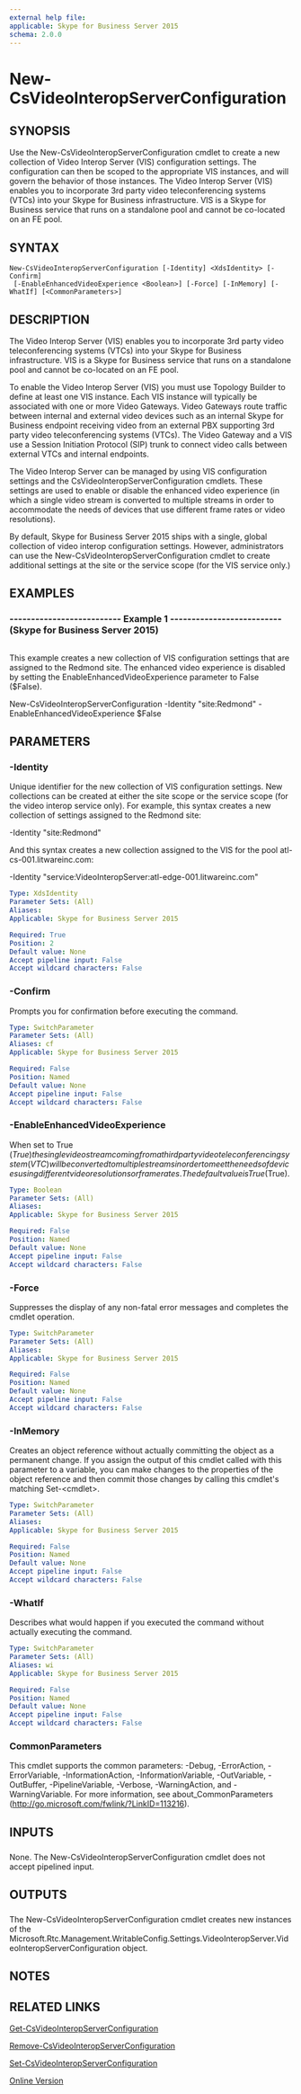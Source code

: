 ```yaml
---
external help file: 
applicable: Skype for Business Server 2015
schema: 2.0.0
---
```


# New-CsVideoInteropServerConfiguration

## SYNOPSIS
Use the New-CsVideoInteropServerConfiguration cmdlet to create a new collection of Video Interop Server (VIS) configuration settings.
The configuration can then be scoped to the appropriate VIS instances, and will govern the behavior of those instances.
The Video Interop Server (VIS) enables you to incorporate 3rd party video teleconferencing systems (VTCs) into your Skype for Business infrastructure.
VIS is a Skype for Business service that runs on a standalone pool and cannot be co-located on an FE pool.

## SYNTAX

```
New-CsVideoInteropServerConfiguration [-Identity] <XdsIdentity> [-Confirm]
 [-EnableEnhancedVideoExperience <Boolean>] [-Force] [-InMemory] [-WhatIf] [<CommonParameters>]
```

## DESCRIPTION
The Video Interop Server (VIS) enables you to incorporate 3rd party video teleconferencing systems (VTCs) into your Skype for Business infrastructure.
VIS is a Skype for Business service that runs on a standalone pool and cannot be co-located on an FE pool.

To enable the Video Interop Server (VIS) you must use Topology Builder to define at least one VIS instance.
Each VIS instance will typically be associated with one or more Video Gateways.
Video Gateways route traffic between internal and external video devices such as an internal Skype for Business endpoint receiving video from an external PBX supporting 3rd party video teleconferencing systems (VTCs).
The Video Gateway and a VIS use a Session Initiation Protocol (SIP) trunk to connect video calls between external VTCs and internal endpoints.

The Video Interop Server can be managed by using VIS configuration settings and the CsVideoInteropServerConfiguration cmdlets.
These settings are used to enable or disable the enhanced video experience (in which a single video stream is converted to multiple streams in order to accommodate the needs of devices that use different frame rates or video resolutions).

By default, Skype for Business Server 2015 ships with a single, global collection of video interop configuration settings.
However, administrators can use the New-CsVideoInteropServerConfiguration cmdlet to create additional settings at the site or the service scope (for the VIS service only.)

## EXAMPLES

### -------------------------- Example 1 -------------------------- (Skype for Business Server 2015)
```

```

This example creates a new collection of VIS configuration settings that are assigned to the Redmond site.
The enhanced video experience is disabled by setting the EnableEnhancedVideoExperience parameter to False ($False).

New-CsVideoInteropServerConfiguration -Identity "site:Redmond" -EnableEnhancedVideoExperience $False

## PARAMETERS

### -Identity
Unique identifier for the new collection of VIS configuration settings.
New collections can be created at either the site scope or the service scope (for the video interop service only).
For example, this syntax creates a new collection of settings assigned to the Redmond site:

-Identity "site:Redmond"

And this syntax creates a new collection assigned to the VIS for the pool atl-cs-001.litwareinc.com:

-Identity "service:VideoInteropServer:atl-edge-001.litwareinc.com"

```yaml
Type: XdsIdentity
Parameter Sets: (All)
Aliases: 
Applicable: Skype for Business Server 2015

Required: True
Position: 2
Default value: None
Accept pipeline input: False
Accept wildcard characters: False
```

### -Confirm
Prompts you for confirmation before executing the command.

```yaml
Type: SwitchParameter
Parameter Sets: (All)
Aliases: cf
Applicable: Skype for Business Server 2015

Required: False
Position: Named
Default value: None
Accept pipeline input: False
Accept wildcard characters: False
```

### -EnableEnhancedVideoExperience
When set to True ($True) the single video stream coming from a third party video teleconferencing system (VTC) will be converted to multiple streams in order to meet the needs of devices using different video resolutions or frame rates.
The default value is True ($True).

```yaml
Type: Boolean
Parameter Sets: (All)
Aliases: 
Applicable: Skype for Business Server 2015

Required: False
Position: Named
Default value: None
Accept pipeline input: False
Accept wildcard characters: False
```

### -Force
Suppresses the display of any non-fatal error messages and completes the cmdlet operation.

```yaml
Type: SwitchParameter
Parameter Sets: (All)
Aliases: 
Applicable: Skype for Business Server 2015

Required: False
Position: Named
Default value: None
Accept pipeline input: False
Accept wildcard characters: False
```

### -InMemory
Creates an object reference without actually committing the object as a permanent change.
If you assign the output of this cmdlet called with this parameter to a variable, you can make changes to the properties of the object reference and then commit those changes by calling this cmdlet's matching Set-\<cmdlet\>.

```yaml
Type: SwitchParameter
Parameter Sets: (All)
Aliases: 
Applicable: Skype for Business Server 2015

Required: False
Position: Named
Default value: None
Accept pipeline input: False
Accept wildcard characters: False
```

### -WhatIf
Describes what would happen if you executed the command without actually executing the command.

```yaml
Type: SwitchParameter
Parameter Sets: (All)
Aliases: wi
Applicable: Skype for Business Server 2015

Required: False
Position: Named
Default value: None
Accept pipeline input: False
Accept wildcard characters: False
```

### CommonParameters
This cmdlet supports the common parameters: -Debug, -ErrorAction, -ErrorVariable, -InformationAction, -InformationVariable, -OutVariable, -OutBuffer, -PipelineVariable, -Verbose, -WarningAction, and -WarningVariable. For more information, see about_CommonParameters (http://go.microsoft.com/fwlink/?LinkID=113216).

## INPUTS

###  
None.
The New-CsVideoInteropServerConfiguration cmdlet does not accept pipelined input.

## OUTPUTS

###  
The New-CsVideoInteropServerConfiguration cmdlet creates new instances of the Microsoft.Rtc.Management.WritableConfig.Settings.VideoInteropServer.VideoInteropServerConfiguration object.

## NOTES

## RELATED LINKS

[Get-CsVideoInteropServerConfiguration]()

[Remove-CsVideoInteropServerConfiguration]()

[Set-CsVideoInteropServerConfiguration]()

[Online Version](http://technet.microsoft.com/EN-US/library/1f1124e2-9bba-4659-a48f-0c2c1e060482(OCS.16).aspx)

